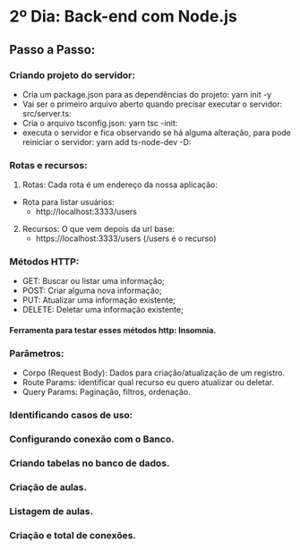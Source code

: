 # 2º Dia: Back-end com Node.js

  ## Passo a Passo:

  ### Criando projeto do servidor:

  * Cria um package.json para as dependências do projeto:
      yarn init -y
  * Vai ser o primeiro arquivo aberto quando precisar executar o servidor:
      src/server.ts:
  * Cria o arquivo tsconfig.json:
      yarn tsc -init:
  * executa o servidor e fica observando se há alguma alteração, para pode reiniciar o servidor:
      yarn add ts-node-dev -D:
      

  ### Rotas e recursos:

  1. Rotas: Cada rota é um endereço da nossa aplicação:
  * Rota para listar usuários:
      * http://localhost:3333/users
  2. Recursos: O que vem depois da url base:
      * https://localhost:3333/users (/users é o recurso)

  ### Métodos HTTP:
  * GET: Buscar ou listar uma informação;
  * POST: Criar alguma nova informação;
  * PUT: Atualizar uma informação existente;
  * DELETE: Deletar uma informação existente;
    
  #### Ferramenta para testar esses métodos http: Insomnia.

  ### Parâmetros:
  * Corpo (Request Body): Dados para criação/atualização de um registro.
  * Route Params: identificar qual recurso eu quero atualizar ou deletar.
  * Query Params: Paginação, filtros, ordenação.

  ### Identificando casos de uso:

  ### Configurando conexão com o Banco.

  ### Criando tabelas no banco de dados.

  ### Criação de aulas.

  ### Listagem de aulas.

  ### Criação e total de conexões.